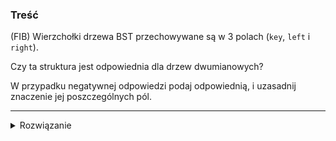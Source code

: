 ### Treść
(FIB)
Wierzchołki drzewa BST przechowywane są w 3 polach (`key`, `left` i `right`).

Czy ta struktura jest odpowiednia dla drzew dwumianowych?

W przypadku negatywnej odpowiedzi podaj odpowiednią, i uzasadnij znaczenie jej poszczególnych pól.

------
<details><summary>Rozwiązanie</summary>
<p>
    
Odpowiedź: **NIE**

W dwumianie Newtona wierzchołek może mieć > 2 dzieci, stąd zamiast pól `left` i `right` ojciec ma wskaźnik na pierwszego syna(najbardziej na lewo).

Dodatkowko każdy syn ma wskaźnik na następny element rodzeństwa - powstaje lista cykliczna synów danego wierzchołka.

Wierzchołki zawierają 3 pola (`key`, `firstSon`, `nextSibling`)

#### Komentarz do zadania

Ta odpowiedź jest zgodna z naszym wykładem, według niektórych źródeł(np. Cormen) **każdy** wierzchołek drzewa dwumianowego zawiera dodatkowo wskaźnik na ojca. Zapewne wynika to z faktu, że w naszej implementacji Drzew Dwumianowych nie korzystamy z operacji `decreasekey`.
